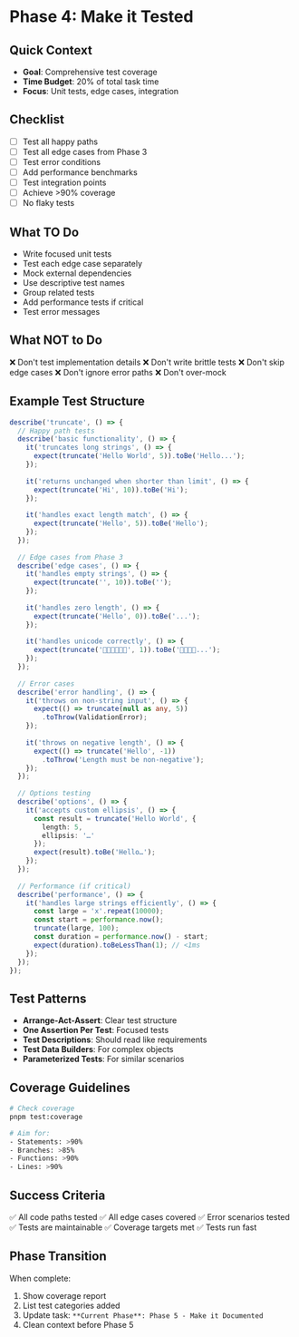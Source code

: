 # Phase 4: Make it Tested

## Quick Context
- **Goal**: Comprehensive test coverage
- **Time Budget**: 20% of total task time
- **Focus**: Unit tests, edge cases, integration

## Checklist
- [ ] Test all happy paths
- [ ] Test all edge cases from Phase 3
- [ ] Test error conditions
- [ ] Add performance benchmarks
- [ ] Test integration points
- [ ] Achieve >90% coverage
- [ ] No flaky tests

## What TO Do
- Write focused unit tests
- Test each edge case separately
- Mock external dependencies
- Use descriptive test names
- Group related tests
- Add performance tests if critical
- Test error messages

## What NOT to Do
❌ Don't test implementation details
❌ Don't write brittle tests
❌ Don't skip edge cases
❌ Don't ignore error paths
❌ Don't over-mock

## Example Test Structure
```typescript
describe('truncate', () => {
  // Happy path tests
  describe('basic functionality', () => {
    it('truncates long strings', () => {
      expect(truncate('Hello World', 5)).toBe('Hello...');
    });
    
    it('returns unchanged when shorter than limit', () => {
      expect(truncate('Hi', 10)).toBe('Hi');
    });
    
    it('handles exact length match', () => {
      expect(truncate('Hello', 5)).toBe('Hello');
    });
  });
  
  // Edge cases from Phase 3
  describe('edge cases', () => {
    it('handles empty strings', () => {
      expect(truncate('', 10)).toBe('');
    });
    
    it('handles zero length', () => {
      expect(truncate('Hello', 0)).toBe('...');
    });
    
    it('handles unicode correctly', () => {
      expect(truncate('👨‍👩‍👧‍👦🏳️‍🌈', 1)).toBe('👨‍👩‍👧‍👦...');
    });
  });
  
  // Error cases
  describe('error handling', () => {
    it('throws on non-string input', () => {
      expect(() => truncate(null as any, 5))
        .toThrow(ValidationError);
    });
    
    it('throws on negative length', () => {
      expect(() => truncate('Hello', -1))
        .toThrow('Length must be non-negative');
    });
  });
  
  // Options testing
  describe('options', () => {
    it('accepts custom ellipsis', () => {
      const result = truncate('Hello World', {
        length: 5,
        ellipsis: '…'
      });
      expect(result).toBe('Hello…');
    });
  });
  
  // Performance (if critical)
  describe('performance', () => {
    it('handles large strings efficiently', () => {
      const large = 'x'.repeat(10000);
      const start = performance.now();
      truncate(large, 100);
      const duration = performance.now() - start;
      expect(duration).toBeLessThan(1); // <1ms
    });
  });
});
```

## Test Patterns
- **Arrange-Act-Assert**: Clear test structure
- **One Assertion Per Test**: Focused tests
- **Test Descriptions**: Should read like requirements
- **Test Data Builders**: For complex objects
- **Parameterized Tests**: For similar scenarios

## Coverage Guidelines
```bash
# Check coverage
pnpm test:coverage

# Aim for:
- Statements: >90%
- Branches: >85%
- Functions: >90%
- Lines: >90%
```

## Success Criteria
✅ All code paths tested
✅ All edge cases covered
✅ Error scenarios tested
✅ Tests are maintainable
✅ Coverage targets met
✅ Tests run fast

## Phase Transition
When complete:
1. Show coverage report
2. List test categories added
3. Update task: `**Current Phase**: Phase 5 - Make it Documented`
4. Clean context before Phase 5